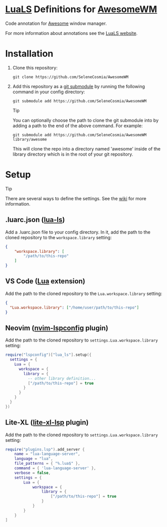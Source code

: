 # [LuaLS](https://github.com/luals/lua-language-server) Definitions for [AwesomeWM](https://github.com/awesomeWM/awesome)

Code annotation for [Awesome](https://github.com/awesomeWM/awesome) window manager.

For more information about annotations see the [LuaLS website](https://luals.github.io/wiki/annotations/).

# Installation


1. Clone this repository:

    ```
    git clone https://github.com/SeleneCosmia/AwesomeWM
    ```

2. Add this repository as a [git submodule](https://git-scm.com/docs/git-submodule) by running the following command
   in your config directory:

   ```
   git submodule add https://github.com/SeleneCosmia/AwesomeWM
   ```

   > [!TIP]
   > You can optionally choose the path to clone the git submodule into by
   > adding a path to the end of the above command. For example:
   > ```
   > git submodule add https://github.com/SeleneCosmia/AwesomeWM library/awesome
   > ```
   > This will clone the repo into a directory named 'awesome' inside of the
   > library directory which is in the root of your git repository.

# Setup

> [!TIP]
> There are several ways to define the settings. See the [wiki](https://luals.github.io/wiki/configuration/) for more information.


## .luarc.json ([lua-ls](https://github.com/LuaLS/lua-language-server/wiki/Libraries#placing-in-your-workspace))

Add a .luarc.json file to your config directory.
In it, add the path to the cloned repository to the `workspace.library` setting:

```json
{
    "workspace.library": [
        "/path/to/this-repo"
    ]
}
```

## VS Code ([Lua](https://marketplace.visualstudio.com/items?itemName=sumneko.lua) extension)

Add the path to the cloned repository to the `Lua.workspace.library` setting:

```json
{
  "Lua.workspace.library": ["/home/user/path/to/this-repo"]
}
```

## Neovim ([nvim-lspconfig](https://github.com/neovim/nvim-lspconfig) plugin)

Add the path to the cloned repository to `settings.Lua.workspace.library` setting:

```lua
require("lspconfig")["lua_ls"].setup({
  settings = {
    Lua = {
      workspace = {
        library = {
          -- other library definition...
          ["/path/to/this-repo"] = true
        }
      }
    }
  }
})
```

## Lite-XL ([lite-xl-lsp](https://github.com/lite-xl/lite-xl-lsp) plugin)

Add the path to the cloned repository to `settings.Lua.workspace.library` setting:

```lua
require("plugins.lsp").add_server {
    name = "lua-language-server",
    language = "lua",
    file_patterns = { "%.lua$" },
    command = { 'lua-language-server' },
    verbose = false,
    settings = {
        Lua = {
            workspace = {
                library = {
                    ["/path/to/this-repo"] = true
                }
            }
        }
    }
]
```
